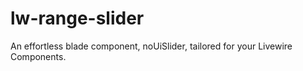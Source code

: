 # lw-range-slider
An effortless blade component, noUiSlider, tailored for your Livewire Components.
